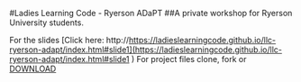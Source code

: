 #Ladies Learning Code - Ryerson ADaPT
##A private workshop for Ryerson University students.

For the slides [Click here: http://https://ladieslearningcode.github.io/llc-ryerson-adapt/index.html#slide1](https://ladieslearningcode.github.io/llc-ryerson-adapt/index.html#slide1	)
For project files clone, fork or [DOWNLOAD](https://github.com/ladieslearningcode/llc-ryerson-adapt/archive/master.zip)
